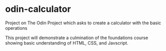 # odin-calculator
Project on The Odin Project which asks to create a calculator with the basic operations

This project will demonstrate a culmination of the foundations course showing basic understanding of HTML, CSS, and Javscript.